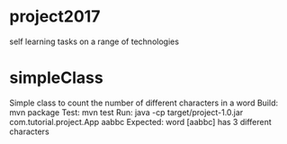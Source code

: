 # project2017
self learning tasks on a range of technologies
# simpleClass
Simple class to count the number of different characters in a word
Build: mvn package
Test: mvn test
Run: java -cp target/project-1.0.jar com.tutorial.project.App aabbc
Expected: word [aabbc] has 3 different characters

